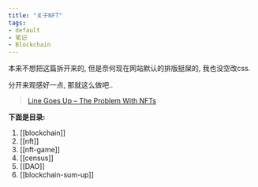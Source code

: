 ```yaml
---
title: "关于NFT"
tags:
- default
- 笔记
- Blockchain
---
```


本来不想把这篇拆开来的, 但是奈何现在网站默认的排版挺屎的, 我也没空改css.

分开来观感好一点, 那就这么做吧..

>  [Line Goes Up – The Problem With NFTs](https://youtu.be/YQ_xWvX1n9g)


**下面是目录:**

1. [[blockchain]]
3. [[nft]]
4. [[nft-game]]
5. [[census]]
6. [[DAO]]
7. [[blockchain-sum-up]]

